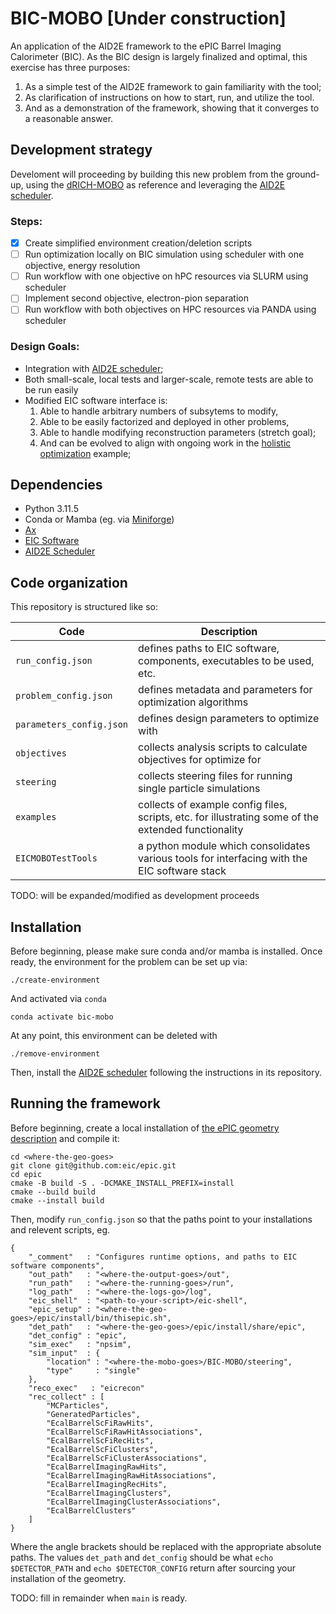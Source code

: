# BIC-MOBO [Under construction]

An application of the AID2E framework to the ePIC Barrel Imaging Calorimeter (BIC).
As the BIC design is largely finalized and optimal, this exercise has three purposes:

  1. As a simple test of the AID2E framework to gain familiarity with the tool;
  2. As clarification of instructions on how to start, run, and utilize the tool.
  3. And as a demonstration of the framework, showing that it converges to a
     reasonable answer.

## Development strategy

Develoment will proceeding by building this new problem from the ground-up, using
the [dRICH-MOBO](https://github.com/aid2e/dRICH-MOBO) as reference and leveraging
the [AID2E scheduler](https://github.com/aid2e/scheduler_epic).

### Steps:

- [x] Create simplified environment creation/deletion scripts
- [ ] Run optimization locally on BIC simulation using scheduler
      with one objective, energy resolution
- [ ] Run workflow with one objective on hPC resources via
      SLURM using scheduler
- [ ] Implement second objective, electron-pion separation
- [ ] Run workflow with both objectives on HPC resources via
      PANDA using scheduler

### Design Goals:

- Integration with [AID2E scheduler](https://github.com/aid2e/scheduler_epic);
- Both small-scale, local tests and larger-scale, remote tests are able to
  be run easily
- Modified EIC software interface is:
    1. Able to handle arbitrary numbers of subsytems to modify,
    2. Able to be easily factorized and deployed in other problems,
    3. Able to handle modifying reconstruction parameters (stretch
       goal);
    4. And can be evolved to align with ongoing work in the [holistic
       optimization](https://github.com/aid2e/HolisticOptimization) example;

## Dependencies

- Python 3.11.5
- Conda or Mamba (eg. via [Miniforge](https://github.com/conda-forge/miniforge)) 
- [Ax](https://ax.dev)
- [EIC Software](https://eic.github.io)
- [AID2E Scheduler](https://github.com/aid2e/scheduler_epic)

## Code organization

This repository is structured like so:

  | Code | Description |
  |------|-------------|
  | `run_config.json` | defines paths to EIC software, components, executables to be used, etc. |
  | `problem_config.json` | defines metadata and parameters for optimization algorithms |
  | `parameters_config.json` | defines design parameters to optimize with |
  | `objectives` | collects analysis scripts to calculate objectives for optimize for |
  | `steering` | collects steering files for running single particle simulations |
  | `examples` | collects of example config files, scripts, etc. for illustrating some of the extended functionality |
  | `EICMOBOTestTools` | a python module which consolidates various tools for interfacing with the EIC software stack |

TODO: will be expanded/modified as development proceeds

## Installation

Before beginning, please make sure conda and/or mamba is installed. Once
ready, the environment for the problem can be set up via:

```
./create-environment
```

And activated via `conda`
```
conda activate bic-mobo
```

At any point, this environment can be deleted with
```
./remove-environment
```

Then, install the [AID2E scheduler](https://github.com/aid2e/scheduler_epic)
following the instructions in its repository.

## Running the framework

Before beginning, create a local installation of [the ePIC geometry
description](https://github.com/eic/epic) and compile it:
```
cd <where-the-geo-goes>
git clone git@github.com:eic/epic.git
cd epic
cmake -B build -S . -DCMAKE_INSTALL_PREFIX=install
cmake --build build
cmake --install build
```

Then, modify `run_config.json` so that the paths point to your
installations and relevent scripts, eg.
```
{
    "_comment"   : "Configures runtime options, and paths to EIC software components",
    "out_path"   : "<where-the-output-goes>/out",
    "run_path"   : "<where-the-running-goes>/run",
    "log_path"   : "<where-the-logs-go>/log",
    "eic_shell"  : "<path-to-your-script>/eic-shell",
    "epic_setup" : "<where-the-geo-goes>/epic/install/bin/thisepic.sh",
    "det_path"   : "<where-the-geo-goes>/epic/install/share/epic",
    "det_config" : "epic",
    "sim_exec"   : "npsim",
    "sim_input"  : {
        "location" : "<where-the-mobo-goes>/BIC-MOBO/steering",
        "type"     : "single"
    },
    "reco_exec"   : "eicrecon"
    "rec_collect" : [
        "MCParticles",
        "GeneratedParticles",
        "EcalBarrelScFiRawHits",
        "EcalBarrelScFiRawHitAssociations",
        "EcalBarrelScFiRecHits",
        "EcalBarrelScFiClusters",
        "EcalBarrelScFiClusterAssociations",
        "EcalBarrelImagingRawHits",
        "EcalBarrelImagingRawHitAssociations",
        "EcalBarrelImagingRecHits",
        "EcalBarrelImagingClusters",
        "EcalBarrelImagingClusterAssociations",
        "EcalBarrelClusters"
    ]
}
```

Where the angle brackets should be replaced with the appropriate
absolute paths. The values `det_path` and `det_config` should be
what `echo $DETECTOR_PATH` and `echo $DETECTOR_CONFIG` return after
sourcing your installation of the geometry.

TODO: fill in remainder when `main` is ready.
